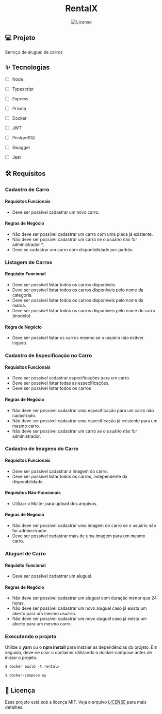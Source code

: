 <h1 align="center">
  RentalX
</h1>

<p align="center">
  <img alt="License" src="https://img.shields.io/static/v1?label=license&message=MIT&color=E51C44&labelColor=0A1033">

## 💻 Projeto

Serviço de aluguel de carros

## ✨ Tecnologias

- [ ] Node
- [ ] Typescript
- [ ] Express
- [ ] Prisma
- [ ] Docker
- [ ] JWT
- [ ] PostgreSQL
- [ ] Swagger
- [ ] Jest


## :hammer_and_wrench: Requisitos

### Cadastro de Carro

#### Requisitos Funcionais 

- Deve ser possível cadastrar um novo carro.

#### Regras de Negócio

- Não deve ser possível cadastrar um carro com uma placa já existente.
- Não deve ser possível cadastrar um carro se o usuário não for administrador *.
- Deve se cadastrar um carro com disponibilidade por padrão.

### Listagem de Carros

#### Requisito Funcional

- Deve ser possível listar todos os carros disponíveis.
- Deve ser possivel listar todos os carros disponíveis pelo nome da categoria.
- Deve ser possivel listar todos os carros disponíveis pelo nome da marca.
- Deve ser possivel listar todos os carros disponíveis pelo nome do carro (modelo).

#### Regra de Negócio

- Deve ser possível listar os carros mesmo se o usuário não estiver logado.

### Cadastro de Especificação no Carro

#### Requisitos Funcionais

- Deve ser possivel cadastrar especificações para um carro.
- Deve ser possivel listar todas as especificações.
- Deve ser possível listar todos os carros

#### Regras de Negócio

- Não deve ser possivel cadastrar uma especificação para um carro não cadastrado.
- Não deve ser possível cadastrar uma especificação já existente para um mesmo carro.
- Não deve ser possível cadastrar um carro se o usuário não for administrador.

### Cadastro de Imagens do Carro

#### Requisitos Funcionais

- Deve ser possível cadastrar a imagem do carro.
- Deve ser possível listar todos os carros, independente da disponibilidade.

#### Requisitos Não-Funcionais

- Utilizar o Multer para upload dos arquivos.

#### Regras de Negócio

- Não deve ser possível cadastrar uma imagem do carro se o usuário não for administrador.
- Deve ser possível cadastrar mais de uma imagem para um mesmo carro.

### Aluguel de Carro

#### Requisito Funcional

- Deve ser possível cadastrar um aluguel.

#### Regras de Negócio

- Não deve ser possível cadastrar um aluguel com duração menor que 24 horas.
- Não deve ser possível cadastrar um novo aluguel caso já exista um aberto para um mesmo usuário.
- Não deve ser possível cadastrar um novo aluguel caso já exista um aberto para um mesmo carro.

### Executando o projeto

Utilize o **yarn** ou o **npm install** para instalar as dependências do projeto.
Em seguida, deve-se criar o container utilizando o docker-compose antes de iniciar o projeto.

```cl
$ docker build -t rentalx

$ docker-compose up
```

## 📄 Licença

Esse projeto está sob a licença MIT. Veja o arquivo [LICENSE](LICENSE.md) para mais detalhes.

<br />
